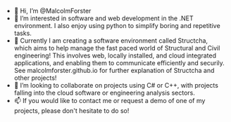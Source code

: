 - 👋 Hi, I’m @MalcolmForster
- 👀 I’m interested in software and web development in the .NET environment. I also enjoy using python to simplify boring and repetitive tasks.
- :construction_worker: Currently I am creating a software environment called Structcha, which aims to help manage the fast paced world of Structural and Civil engineering! This involves web, locally installed, and cloud integrated applications, and enabling them to communicate efficiently and securily. See malcolmforster.github.io for further explanation of Structcha and other projects!
- 💞️ I’m looking to collaborate on projects using C# or C++, with projects falling into the cloud software or engineering analysis sectors.
- 📫 If you would like to contact me or request a demo of one of my projects, please don't hesitate to do so!

<!---
MalcolmForster/MalcolmForster is a ✨ special ✨ repository because its `README.md` (this file) appears on your GitHub profile.
You can click the Preview link to take a look at your changes.
--->
